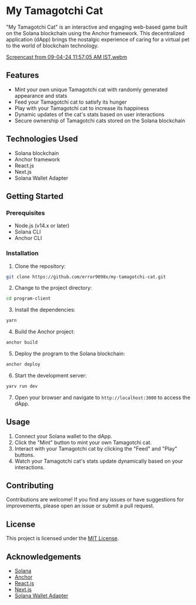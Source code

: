 
# My Tamagotchi Cat

"My Tamagotchi Cat" is an interactive and engaging web-based game built on the Solana blockchain using the Anchor framework. This decentralized application (dApp) brings the nostalgic experience of caring for a virtual pet to the world of blockchain technology.


[Screencast from 09-04-24 11:57:05 AM IST.webm](https://github.com/error9098x/Tamagochi_Solana_Codigo/assets/43810146/ebaac921-57f9-4eec-aea9-dc01266d26dc)



## Features

- Mint your own unique Tamagotchi cat with randomly generated appearance and stats
- Feed your Tamagotchi cat to satisfy its hunger
- Play with your Tamagotchi cat to increase its happiness
- Dynamic updates of the cat's stats based on user interactions
- Secure ownership of Tamagotchi cats stored on the Solana blockchain

## Technologies Used

- Solana blockchain
- Anchor framework
- React.js
- Next.js
- Solana Wallet Adapter

## Getting Started

### Prerequisites

- Node.js (v14.x or later)
- Solana CLI
- Anchor CLI

### Installation

1. Clone the repository:

```bash
git clone https://github.com/error9098x/my-tamagotchi-cat.git
```

2. Change to the project directory:

```bash
cd program-client
```

3. Install the dependencies:

```bash
yarn
```

4. Build the Anchor project:

```bash
anchor build
```

5. Deploy the program to the Solana blockchain:

```bash
anchor deploy
```

6. Start the development server:

```bash
yarv run dev
```

7. Open your browser and navigate to `http://localhost:3000` to access the dApp.

## Usage

1. Connect your Solana wallet to the dApp.
2. Click the "Mint" button to mint your own Tamagotchi cat.
3. Interact with your Tamagotchi cat by clicking the "Feed" and "Play" buttons.
4. Watch your Tamagotchi cat's stats update dynamically based on your interactions.

## Contributing

Contributions are welcome! If you find any issues or have suggestions for improvements, please open an issue or submit a pull request.

## License

This project is licensed under the [MIT License](LICENSE).

## Acknowledgements

- [Solana](https://solana.com/)
- [Anchor](https://project-serum.github.io/anchor/)
- [React.js](https://reactjs.org/)
- [Next.js](https://nextjs.org/)
- [Solana Wallet Adapter](https://github.com/solana-labs/wallet-adapter)

